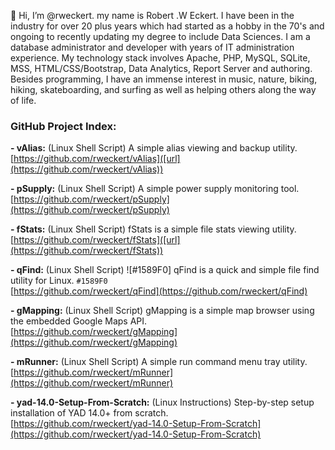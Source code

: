 👋 Hi, I’m @rweckert. my name is Robert .W Eckert. I have been in the industry for over 20 plus years which had started as a hobby in the 70's and ongoing to recently updating my degree to include Data Sciences. I am a database administrator and developer with years of IT administration experience. My technology stack involves Apache, PHP, MySQL, SQLite, MSS, HTML/CSS/Bootstrap, Data Analytics, Report Server and authoring. Besides programming, I have an immense interest in music, nature, biking, hiking, skateboarding, and surfing as well as helping others along the way of life.

### GitHub Project Index:
**- vAlias:** (Linux Shell Script) A simple alias viewing and backup utility. <br/>
[https://github.com/rweckert/vAlias]([url](https://github.com/rweckert/vAlias)) <br/>

**- pSupply:** (Linux Shell Script) A simple power supply monitoring tool. <br/>
[https://github.com/rweckert/pSupply](https://github.com/rweckert/pSupply) <br/>

**- fStats:** (Linux Shell Script) fStats is a simple file stats viewing utility. <br/>
[https://github.com/rweckert/fStats]([url](https://github.com/rweckert/fStats)) <br/>

**- qFind:** (Linux Shell Script) ![#1589F0] qFind is a quick and simple file find utility for Linux. `#1589F0` <br/>
[https://github.com/rweckert/qFind](https://github.com/rweckert/qFind) <br/>

**- gMapping:** (Linux Shell Script) gMapping is a simple map browser using the embedded Google Maps API. <br/>
[https://github.com/rweckert/gMapping](https://github.com/rweckert/gMapping) <br/>

**- mRunner:** (Linux Shell Script) A simple run command menu tray utility. <br/>
[https://github.com/rweckert/mRunner](https://github.com/rweckert/mRunner) <br/>

**- yad-14.0-Setup-From-Scratch:** (Linux Instructions) Step-by-step setup installation of YAD 14.0+ from scratch. <br/>
[https://github.com/rweckert/yad-14.0-Setup-From-Scratch](https://github.com/rweckert/yad-14.0-Setup-From-Scratch) <br/>






